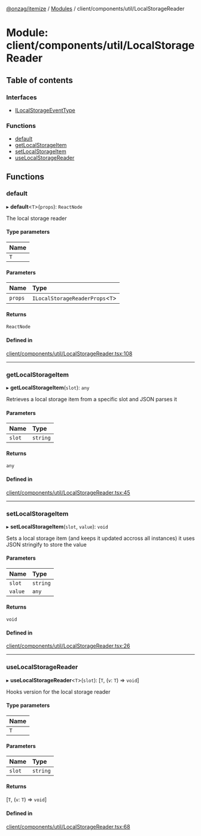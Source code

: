 [@onzag/itemize](../README.md) / [Modules](../modules.md) / client/components/util/LocalStorageReader

# Module: client/components/util/LocalStorageReader

## Table of contents

### Interfaces

- [ILocalStorageEventType](../interfaces/client_components_util_LocalStorageReader.ILocalStorageEventType.md)

### Functions

- [default](client_components_util_LocalStorageReader.md#default)
- [getLocalStorageItem](client_components_util_LocalStorageReader.md#getlocalstorageitem)
- [setLocalStorageItem](client_components_util_LocalStorageReader.md#setlocalstorageitem)
- [useLocalStorageReader](client_components_util_LocalStorageReader.md#uselocalstoragereader)

## Functions

### default

▸ **default**\<`T`\>(`props`): `ReactNode`

The local storage reader

#### Type parameters

| Name |
| :------ |
| `T` |

#### Parameters

| Name | Type |
| :------ | :------ |
| `props` | `ILocalStorageReaderProps`\<`T`\> |

#### Returns

`ReactNode`

#### Defined in

[client/components/util/LocalStorageReader.tsx:108](https://github.com/onzag/itemize/blob/59702dd5/client/components/util/LocalStorageReader.tsx#L108)

___

### getLocalStorageItem

▸ **getLocalStorageItem**(`slot`): `any`

Retrieves a local storage item from a specific slot
and JSON parses it

#### Parameters

| Name | Type |
| :------ | :------ |
| `slot` | `string` |

#### Returns

`any`

#### Defined in

[client/components/util/LocalStorageReader.tsx:45](https://github.com/onzag/itemize/blob/59702dd5/client/components/util/LocalStorageReader.tsx#L45)

___

### setLocalStorageItem

▸ **setLocalStorageItem**(`slot`, `value`): `void`

Sets a local storage item (and keeps it updated accross all instances)
it uses JSON stringify to store the value

#### Parameters

| Name | Type |
| :------ | :------ |
| `slot` | `string` |
| `value` | `any` |

#### Returns

`void`

#### Defined in

[client/components/util/LocalStorageReader.tsx:26](https://github.com/onzag/itemize/blob/59702dd5/client/components/util/LocalStorageReader.tsx#L26)

___

### useLocalStorageReader

▸ **useLocalStorageReader**\<`T`\>(`slot`): [`T`, (`v`: `T`) => `void`]

Hooks version for the local storage reader

#### Type parameters

| Name |
| :------ |
| `T` |

#### Parameters

| Name | Type |
| :------ | :------ |
| `slot` | `string` |

#### Returns

[`T`, (`v`: `T`) => `void`]

#### Defined in

[client/components/util/LocalStorageReader.tsx:68](https://github.com/onzag/itemize/blob/59702dd5/client/components/util/LocalStorageReader.tsx#L68)
